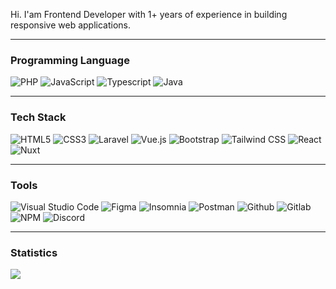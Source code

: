 Hi. I'am Frontend Developer with 1+ years of experience in building responsive web applications. 
___
### Programming Language
![PHP](https://img.shields.io/badge/-PHP-000?&logo=PHP)
![JavaScript]([https://img.shields.io/badge/-JavaScript-000?&logo=JavaScript](https://img.shields.io/badge/JavaScript-323330?style=for-the-badge&logo=javascript&logoColor=F7DF1E))
![Typescript](https://img.shields.io/badge/TypeScript-007ACC?style=for-the-badge&logo=typescript&logoColor=white)
![Java](https://img.shields.io/badge/Java-ED8B00?style=for-the-badge&logo=openjdk&logoColor=white)

___
### Tech Stack
![HTML5](https://img.shields.io/static/v1?style=for-the-badge&message=HTML5&color=E34F26&logo=HTML5&logoColor=FFFFFF&label=)
![CSS3](https://img.shields.io/static/v1?style=for-the-badge&message=CSS3&color=1572B6&logo=CSS3&logoColor=FFFFFF&label=)
![Laravel](https://img.shields.io/static/v1?style=for-the-badge&message=Laravel&color=FF2D20&logo=Laravel&logoColor=FFFFFF&label=)
![Vue.js](https://img.shields.io/static/v1?style=for-the-badge&message=Vue.js&color=222222&logo=Vue.js&logoColor=4FC08D&label=)
![Bootstrap](https://img.shields.io/static/v1?style=for-the-badge&message=Bootstrap&color=7952B3&logo=Bootstrap&logoColor=FFFFFF&label=)
![Tailwind CSS](https://img.shields.io/static/v1?style=for-the-badge&message=Tailwind+CSS&color=222222&logo=Tailwind+CSS&logoColor=06B6D4&label=)
![React](https://img.shields.io/static/v1?style=for-the-badge&message=React&color=222222&logo=React&logoColor=61DAFB&label=)
![Nuxt](https://img.shields.io/static/v1?style=for-the-badge&message=nuxt&color=49768e&logo=nuxt.js&logoColor=00DC82&label=)

___
### Tools
![Visual Studio Code](https://img.shields.io/badge/-Visual%20Studio%20Code-000?&logo=Visualstudio)
![Figma](https://img.shields.io/badge/-Figma-000?&logo=figma)
![Insomnia](https://img.shields.io/badge/-Insomnia-000?&logo=insomnia)
![Postman](https://img.shields.io/badge/-Postman-000?&logo=postman)
![Github](https://img.shields.io/badge/-Github-000?&logo=github)
![Gitlab](https://img.shields.io/badge/-Gitlab-000?&logo=gitlab)
![NPM](https://img.shields.io/badge/-npm-000?&logo=npm)
![Discord](https://img.shields.io/badge/-Discord-000?&logo=discord)

___
### Statistics
![](https://github-profile-summary-cards.vercel.app/api/cards/profile-details?username=bayuaji08&theme=github_dark)
